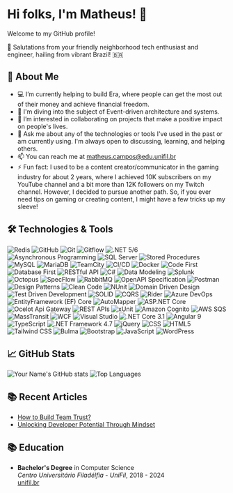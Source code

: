 # Hi folks, I'm Matheus! 👋

Welcome to my GitHub profile!

:goat: Salutations from your friendly neighborhood tech enthusiast and engineer, hailing from vibrant Brazil! 🇧🇷

## 🚀 About Me
- 💻 I’m currently helping to build Era, where people can get the most out of their money and achieve financial freedom.
- 🌱 I'm diving into the subject of Event-driven architecture and systems.
- 👯 I’m interested in collaborating on projects that make a positive impact on people's lives.
- 💬 Ask me about any of the technologies or tools I've used in the past or am currently using. I'm always open to discussing, learning, and helping others.
- 📫 You can reach me at matheus.campos@edu.unifil.br
- ⚡ Fun fact: I used to be a content creator/communicator in the gaming industry for about 2 years, where I achieved 10K subscribers on my YouTube channel and a bit more than 12K followers on my Twitch channel. However, I decided to pursue another path. So, if you ever need tips on gaming or creating content, I might have a few tricks up my sleeve!

## 🛠️ Technologies & Tools

![Redis](https://img.shields.io/badge/-Redis-333333?style=flat&logo=redis)
![GitHub](https://img.shields.io/badge/-GitHub-333333?style=flat&logo=github)
![Git](https://img.shields.io/badge/-Git-333333?style=flat&logo=git)
![Gitflow](https://img.shields.io/badge/-Gitflow-333333?style=flat&logo=git)
![.NET 5/6](https://img.shields.io/badge/-.NET%205/6-333333?style=flat&logo=dotnet)
![Asynchronous Programming](https://img.shields.io/badge/-Asynchronous%20Programming-333333?style=flat)
![SQL Server](https://img.shields.io/badge/-SQL%20Server-333333?style=flat&logo=microsoft-sql-server)
![Stored Procedures](https://img.shields.io/badge/-Stored%20Procedures-333333?style=flat)
![MySQL](https://img.shields.io/badge/-MySQL-333333?style=flat&logo=mysql)
![MariaDB](https://img.shields.io/badge/-MariaDB-333333?style=flat&logo=mariadb)
![TeamCity](https://img.shields.io/badge/-TeamCity-333333?style=flat&logo=teamcity)
![CI/CD](https://img.shields.io/badge/-CI/CD-333333?style=flat)
![Docker](https://img.shields.io/badge/-Docker-333333?style=flat&logo=docker)
![Code First](https://img.shields.io/badge/-Code%20First-333333?style=flat)
![Database First](https://img.shields.io/badge/-Database%20First-333333?style=flat)
![RESTful API](https://img.shields.io/badge/-RESTful%20API-333333?style=flat)
![C#](https://img.shields.io/badge/-C%23-333333?style=flat&logo=c-sharp)
![Data Modeling](https://img.shields.io/badge/-Data%20Modeling-333333?style=flat)
![Splunk](https://img.shields.io/badge/-Splunk-333333?style=flat&logo=splunk)
![Octopus](https://img.shields.io/badge/-Octopus-333333?style=flat&logo=octopus-deploy)
![SpecFlow](https://img.shields.io/badge/-SpecFlow-333333?style=flat&logo=specflow)
![RabbitMQ](https://img.shields.io/badge/-RabbitMQ-333333?style=flat&logo=rabbitmq)
![OpenAPI Specification](https://img.shields.io/badge/-OpenAPI%20Specification-333333?style=flat&logo=openapi-initiative)
![Postman](https://img.shields.io/badge/-Postman-333333?style=flat&logo=postman)
![Design Patterns](https://img.shields.io/badge/-Design%20Patterns-333333?style=flat)
![Clean Code](https://img.shields.io/badge/-Clean%20Code-333333?style=flat)
![NUnit](https://img.shields.io/badge/-NUnit-333333?style=flat&logo=nunit)
![Domain Driven Design](https://img.shields.io/badge/-Domain%20Driven%20Design-333333?style=flat)
![Test Driven Development](https://img.shields.io/badge/-Test%20Driven%20Development-333333?style=flat)
![SOLID](https://img.shields.io/badge/-SOLID-333333?style=flat)
![CQRS](https://img.shields.io/badge/-CQRS-333333?style=flat)
![Rider](https://img.shields.io/badge/-Rider-333333?style=flat&logo=jetbrains)
![Azure DevOps](https://img.shields.io/badge/-Azure%20DevOps-333333?style=flat&logo=azure-devops)
![EntityFramework (EF) Core](https://img.shields.io/badge/-EntityFramework%20Core-333333?style=flat&logo=entity-framework)
![AutoMapper](https://img.shields.io/badge/-AutoMapper-333333?style=flat&logo=automapper)
![ASP.NET Core](https://img.shields.io/badge/-ASP.NET%20Core-333333?style=flat&logo=dotnet)
![Ocelot Api Gateway](https://img.shields.io/badge/-Ocelot%20Api%20Gateway-333333?style=flat)
![REST APIs](https://img.shields.io/badge/-REST%20APIs-333333?style=flat)
![xUnit](https://img.shields.io/badge/-xUnit-333333?style=flat&logo=xunit)
![Amazon Cognito](https://img.shields.io/badge/-Amazon%20Cognito-333333?style=flat&logo=amazon-cognito)
![AWS SQS](https://img.shields.io/badge/-AWS%20SQS-333333?style=flat&logo=amazon-aws)
![MassTransit](https://img.shields.io/badge/-MassTransit-333333?style=flat)
![WCF](https://img.shields.io/badge/-WCF-333333?style=flat)
![Visual Studio](https://img.shields.io/badge/-Visual%20Studio-333333?style=flat&logo=visual-studio)
![.NET Core 3.1](https://img.shields.io/badge/-.NET%20Core%203.1-333333?style=flat&logo=dotnet)
![Angular 9](https://img.shields.io/badge/-Angular%209-333333?style=flat&logo=angular)
![TypeScript](https://img.shields.io/badge/-TypeScript-333333?style=flat&logo=typescript)
![.NET Framework 4.7](https://img.shields.io/badge/-.NET%20Framework%204.7-333333?style=flat&logo=dotnet)
![jQuery](https://img.shields.io/badge/-jQuery-333333?style=flat&logo=jquery)
![CSS](https://img.shields.io/badge/-CSS-333333?style=flat&logo=css3)
![HTML5](https://img.shields.io/badge/-HTML5-333333?style=flat&logo=html5)
![Tailwind CSS](https://img.shields.io/badge/-Tailwind%20CSS-333333?style=flat&logo=tailwind-css)
![Bulma](https://img.shields.io/badge/-Bulma-333333?style=flat&logo=bulma)
![Bootstrap](https://img.shields.io/badge/-Bootstrap-333333?style=flat&logo=bootstrap)
![JavaScript](https://img.shields.io/badge/-JavaScript-333333?style=flat&logo=javascript)
![WordPress](https://img.shields.io/badge/-WordPress-333333?style=flat&logo=wordpress)

## 📈 GitHub Stats

![Your Name's GitHub stats](https://github-readme-stats.vercel.app/api?username=makampos&show_icons=true&theme=Graywhite)
![Top Languages](https://github-readme-stats.vercel.app/api/top-langs/?username=makampos&layout=compact&theme=Graywhite)

## 📚 Recent Articles

<!-- BLOG-POST-LIST:START -->
- [How to Build Team Trust?](https://www.linkedin.com/pulse/how-build-team-trust-matheus-de-campos-e4ctf?trk=article-ssr-frontend-pulse_more-articles_related-content-card)
- [Unlocking Developer Potential Through Mindset](https://www.linkedin.com/pulse/unlocking-developer-potential-through-mindset-matheus-de-campos-ptsyf/)
<!-- BLOG-POST-LIST:END -->

## 📚 Education

- **Bachelor's Degree** in Computer Science  
  _Centro Universitário Filadélfia - UniFil_, 2018 - 2024  
  [unifil.br](https://unifil.br)

